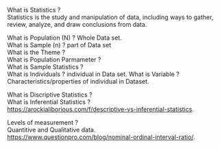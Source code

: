 What is Statistics ?  
Statistics is the study and manipulation of data, including ways to gather, review, analyze, and draw conclusions from data.  


What is Population (N) ?  Whole Data set.   
What is Sample (n) ? part of Data set     
What is the Theme ?   
What is Population Parmameter ?  
What is Sample Statistics ?  
What is Individuals ? individual in Data set. 
What is Variable ? Characteristics/properties of individual in Dataset. 


What is Discriptive Statistics ?  
What is Inferential Statistics ?  
https://arockialiborious.com/f/descriptive-vs-inferential-statistics. 

Levels of measurement ?  
Quantitive and Qualitative data. 
https://www.questionpro.com/blog/nominal-ordinal-interval-ratio/. 
